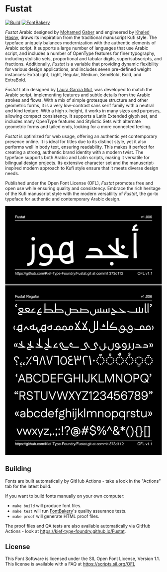 # Fustat

[![Build](https://github.com/Kief-Type-Foundry/Fustat/actions/workflows/build.yaml/badge.svg)](https://github.com/Kief-Type-Foundry/Fustat/actions/workflows/build.yaml)
[![FontBakery](https://img.shields.io/endpoint?url=https%3A%2F%2Fraw.githubusercontent.com%2Fkief-type-foundry%2FFustat%2Fgh-pages%2Fbadges%2Foverall.json)](https://kief-type-foundry.github.io/Fustat/fontbakery/fontbakery-report.html)

_Fustat_ Arabic designed by [Mohamed](https://gaber.design/) [Gaber](https://www.instagram.com/gue3bara/) and engineered by [Khaled Hosny](https://aliftype.com/), draws its inspiration from the traditional manuscript Kufi style. The typeface uniquely balances modernization with the authentic elements of Arabic script. It supports a large number of languages that use Arabic script, and includes a number of OpenType features for finer typography, including stylistic sets, proportional and tabular digits, super/subscripts, and fractions. Additionally, _Fustat_ is a variable that providing dynamic flexibility for various design applications, and includes seven pre-defined weight instances: ExtraLight, Light, Regular, Medium, SemiBold, Bold, and ExtraBold.

_Fustat_ Latin designed by [Laura Garcia Mut](https://hardtype.xyz/), was developed to match the Arabic script, implementing features and subtle details from the Arabic strokes and flows. With a mix of simple grotesque structure and other geometric forms, it is a very low-contrast sans serif family with a neutral and kind texture. With a high x-height, it works in many sizes and purposes, allowing compact consistency. It supports a Latin Extended glyph set, and includes many OpenType features and Stylistic Sets with alternate geometric forms and tailed ends, looking for a more connected feeling.

_Fustat_ is optimized for web usage, offering an authentic yet contemporary presence online. It is ideal for titles due to its distinct style, yet it also performs well in body text, ensuring readability. This makes it perfect for creating a strong, authentic brand identity with a modern twist. The typeface supports both Arabic and Latin scripts, making it versatile for bilingual design projects. Its extensive character set and the manuscript-inspired modern approach to Kufi style ensure that it meets diverse design needs.

Published under the Open Font License (OFL), _Fustat_ promotes free and open use while ensuring quality and consistency. Embrace the rich heritage of the Kufi manuscript style with the modern versatility of _Fustat_, the go-to typeface for authentic and contemporary Arabic design.

![Sample Image](documentation/image1.png)
![Sample Image](documentation/image2.png)

## Building

Fonts are built automatically by GitHub Actions - take a look in the "Actions" tab for the latest build.

If you want to build fonts manually on your own computer:

* `make build` will produce font files.
* `make test` will run [FontBakery](https://github.com/googlefonts/fontbakery)'s quality assurance tests.
* `make proof` will generate HTML proof files.

The proof files and QA tests are also available automatically via GitHub Actions - look at https://kief-type-foundry.github.io/Fustat.

## License

This Font Software is licensed under the SIL Open Font License, Version 1.1.
This license is available with a FAQ at
https://scripts.sil.org/OFL
